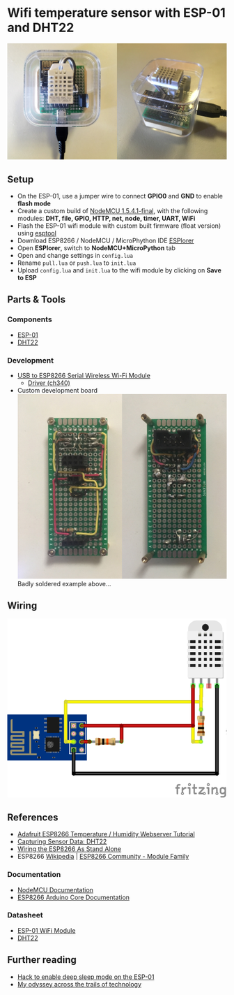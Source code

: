 # Wifi temperature sensor with ESP-01 and DHT22
![First iteration with enclosure](images/complete.jpg)

## Setup
- On the ESP-01, use a jumper wire to connect **GPIO0** and **GND** to enable **flash mode**
- Create a custom build of [NodeMCU 1.5.4.1-final](https://nodemcu-build.com/), with the following modules: **DHT, file, GPIO, HTTP, net, node, timer, UART, WiFi**
- Flash the ESP-01 wifi module with custom built firmware (float version) using [esptool](https://github.com/espressif/esptool)
- Download ESP8266 / NodeMCU / MicroPhython IDE [ESPlorer](https://github.com/4refr0nt/ESPlorer)
- Open **ESPlorer**, switch to **NodeMCU+MicroPython** tab
- Open and change settings in `config.lua`
- Rename `pull.lua` or `push.lua` to `init.lua`
- Upload `config.lua` and `init.lua` to the wifi module by clicking on **Save to ESP**

## Parts & Tools

### Components
- [ESP-01](http://www.icstation.com/esp8266-remote-serial-port-wifi-transceiver-wireless-module-apsta-p-4928.html)
- [DHT22](http://www.icstation.com/dht22am2302-digital-output-temp-sensor-module-temperature-humidity-sensor-dht22-p-1469.html)

### Development
- [USB to ESP8266 Serial Wireless Wi-Fi Module](http://www.icstation.com/wifi-module-esp8266-pinboard-cellphonepc-wireless-communication-p-8857.html)
  - [Driver (ch340)](http://sparks.gogo.co.nz/ch340.html)
- Custom development board  ![Badly soldered development board](images/development-board-bad-soldering.jpg)  Badly soldered example above...

## Wiring
![Wiring](images/esp8266-dht22_bb.png)

## References
- [Adafruit ESP8266 Temperature / Humidity Webserver Tutorial](https://learn.adafruit.com/esp8266-temperature-slash-humidity-webserver)
- [Capturing Sensor Data: DHT22](http://tiestvangool.ghost.io/2016/09/04/capturing-sensor-data-dht22/)
- [Wiring the ESP8266 As Stand Alone](http://www.14core.com/wiring-the-esp8266-as-stand-alone/)
- ESP8266 [Wikipedia](https://en.wikipedia.org/wiki/ESP8266) | [ESP8266 Community - Module Family](http://www.esp8266.com/wiki/doku.php?id=esp8266-module-family)

### Documentation
- [NodeMCU Documentation](https://nodemcu.readthedocs.io/en/dev/)
- [ESP8266 Arduino Core Documentation](http://arduino-esp8266.readthedocs.io/en/latest/)

### Datasheet
- [ESP-01 WiFi Module](http://ecksteinimg.de/Datasheet/Ai-thinker%20ESP-01%20EN.pdf)
- [DHT22](https://cdn-shop.adafruit.com/datasheets/DHT22.pdf)

## Further reading
- [Hack to enable deep sleep mode on the ESP-01](https://hackaday.com/2015/02/08/hack-allows-esp-01-to-go-to-deep-sleep/)
- [My odyssey across the trails of technology](http://tiestvangool.ghost.io/)